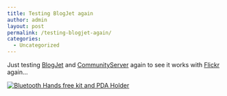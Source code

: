```yaml
---
title: Testing BlogJet again
author: admin
layout: post
permalink: /testing-blogjet-again/
categories:
  - Uncategorized
---
```

Just testing [BlogJet][1] and [CommunityServer][2] again to see it works with [Flickr][3] again…

[<img src="http://static.flickr.com/34/72062404\_4182634051\_m.jpg" alt="Bluetooth Hands free kit and PDA Holder" border=0>][4]

 [1]: http://blogjet.com/
 [2]: http://www.communityserver.org/
 [3]: http://www.flickr.com/
 [4]: http://www.flickr.com/photos/lsmartman/72062404/